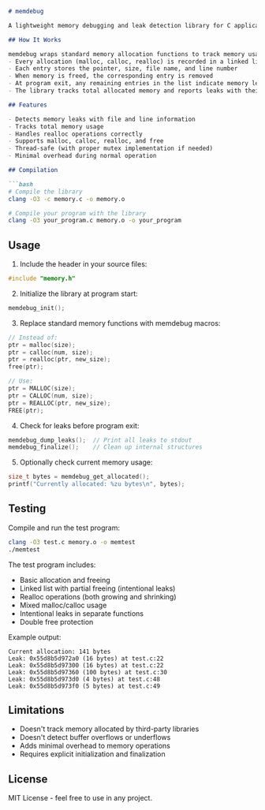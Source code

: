 

```markdown
# memdebug

A lightweight memory debugging and leak detection library for C applications.

## How It Works

memdebug wraps standard memory allocation functions to track memory usage:
- Every allocation (malloc, calloc, realloc) is recorded in a linked list
- Each entry stores the pointer, size, file name, and line number
- When memory is freed, the corresponding entry is removed
- At program exit, any remaining entries in the list indicate memory leaks
- The library tracks total allocated memory and reports leaks with their origin

## Features

- Detects memory leaks with file and line information
- Tracks total memory usage
- Handles realloc operations correctly
- Supports malloc, calloc, realloc, and free
- Thread-safe (with proper mutex implementation if needed)
- Minimal overhead during normal operation

## Compilation

```bash
# Compile the library
clang -O3 -c memory.c -o memory.o

# Compile your program with the library
clang -O3 your_program.c memory.o -o your_program
```

## Usage

1. Include the header in your source files:
```c
#include "memory.h"
```

2. Initialize the library at program start:
```c
memdebug_init();
```

3. Replace standard memory functions with memdebug macros:
```c
// Instead of:
ptr = malloc(size);
ptr = calloc(num, size);
ptr = realloc(ptr, new_size);
free(ptr);

// Use:
ptr = MALLOC(size);
ptr = CALLOC(num, size);
ptr = REALLOC(ptr, new_size);
FREE(ptr);
```

4. Check for leaks before program exit:
```c
memdebug_dump_leaks();  // Print all leaks to stdout
memdebug_finalize();    // Clean up internal structures
```

5. Optionally check current memory usage:
```c
size_t bytes = memdebug_get_allocated();
printf("Currently allocated: %zu bytes\n", bytes);
```

## Testing

Compile and run the test program:
```bash
clang -O3 test.c memory.o -o memtest
./memtest
```

The test program includes:
- Basic allocation and freeing
- Linked list with partial freeing (intentional leaks)
- Realloc operations (both growing and shrinking)
- Mixed malloc/calloc usage
- Intentional leaks in separate functions
- Double free protection

Example output:
```
Current allocation: 141 bytes
Leak: 0x55d8b5d972a0 (16 bytes) at test.c:22
Leak: 0x55d8b5d97300 (16 bytes) at test.c:22
Leak: 0x55d8b5d97360 (100 bytes) at test.c:30
Leak: 0x55d8b5d973d0 (4 bytes) at test.c:48
Leak: 0x55d8b5d973f0 (5 bytes) at test.c:49
```

## Limitations

- Doesn't track memory allocated by third-party libraries
- Doesn't detect buffer overflows or underflows
- Adds minimal overhead to memory operations
- Requires explicit initialization and finalization

## License

MIT License - feel free to use in any project.
```
